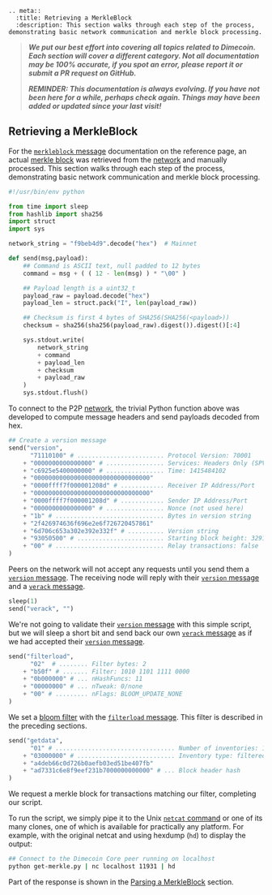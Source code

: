 ```{eval-rst}
.. meta::
  :title: Retrieving a MerkleBlock
  :description: This section walks through each step of the process, demonstrating basic network communication and merkle block processing.
```

> ***We put our best effort into covering all topics related to Dimecoin. Each section will cover a different category. Not all documentation may be 100% accurate, if you spot an error, please report it or submit a PR request on GitHub.***
>
> ***REMINDER: This documentation is always evolving. If you have not been here for a while, perhaps check again. Things may have been added or updated since your last visit!***

## Retrieving a MerkleBlock

For the [`merkleblock` message](../reference/p2p-network-data-messages.md#merkleblock) documentation on the reference page, an actual [merkle block](../resources/glossary.md#merkle-block) was retrieved from the [network](../resources/glossary.md#network) and manually processed.  This section walks through each step of the process, demonstrating basic network communication and merkle block processing.

``` python
#!/usr/bin/env python

from time import sleep
from hashlib import sha256
import struct
import sys

network_string = "f9beb4d9".decode("hex")  # Mainnet

def send(msg,payload):
    ## Command is ASCII text, null padded to 12 bytes
    command = msg + ( ( 12 - len(msg) ) * "\00" )

    ## Payload length is a uint32_t
    payload_raw = payload.decode("hex")
    payload_len = struct.pack("I", len(payload_raw))

    ## Checksum is first 4 bytes of SHA256(SHA256(<payload>))
    checksum = sha256(sha256(payload_raw).digest()).digest()[:4]

    sys.stdout.write(
        network_string
        + command
        + payload_len
        + checksum
        + payload_raw
    )
    sys.stdout.flush()
```

To connect to the P2P [network](../resources/glossary.md#network), the trivial Python function above was developed to compute message headers and send payloads decoded from hex.

``` python
## Create a version message
send("version",
      "71110100" # ........................ Protocol Version: 70001
    + "0000000000000000" # ................ Services: Headers Only (SPV)
    + "c6925e5400000000" # ................ Time: 1415484102
    + "00000000000000000000000000000000"
    + "0000ffff7f000001208d" # ............ Receiver IP Address/Port
    + "00000000000000000000000000000000"
    + "0000ffff7f000001208d" # ............ Sender IP Address/Port
    + "0000000000000000" # ................ Nonce (not used here)
    + "1b" # .............................. Bytes in version string
    + "2f426974636f696e2e6f726720457861"
    + "6d706c653a302e392e332f" # .......... Version string
    + "93050500" # ........................ Starting block height: 329107
    + "00" # .............................. Relay transactions: false
)
```

Peers on the network will not accept any requests until you send them a [`version` message](../reference/p2p-network.md#version). The receiving node will reply with their [`version` message](../reference/p2p-network.md#version) and a [`verack` message](../reference/p2p-network.md#verack).

``` python
sleep(1)
send("verack", "")
```

We're not going to validate their [`version` message](../reference/p2p-network.md#version) with this simple script, but we will sleep a short bit and send back our own [`verack` message](../reference/p2p-network.md#verack) as if we had accepted their [`version` message](../reference/p2p-network.md#version).

``` python
send("filterload",
      "02"  # ........ Filter bytes: 2
    + "b50f" # ....... Filter: 1010 1101 1111 0000
    + "0b000000" # ... nHashFuncs: 11
    + "00000000" # ... nTweak: 0/none
    + "00" # ......... nFlags: BLOOM_UPDATE_NONE
)
```

We set a [bloom filter](../resources/glossary.md#bloom-filter) with the [`filterload` message](../reference/p2p-network.md#filterload). This filter is described in the preceding sections.

``` python
send("getdata",
      "01" # ................................. Number of inventories: 1
    + "03000000" # ........................... Inventory type: filtered block
    + "a4deb66c0d726b0aefb03ed51be407fb"
    + "ad7331c6e8f9eef231b7000000000000" # ... Block header hash
)
```

We request a merkle block for transactions matching our filter, completing our script.

To run the script, we simply pipe it to the Unix [`netcat` command](https://en.wikipedia.org/wiki/Netcat) or one of its many clones, one of which is available for practically any platform. For example, with the original netcat and using hexdump (`hd`) to display the output:

``` bash
## Connect to the Dimecoin Core peer running on localhost
python get-merkle.py | nc localhost 11931 | hd
```

Part of the response is shown in the [Parsing a MerkleBlock](../examples/p2p-network-parsing-a-merkleblock.md) section.
